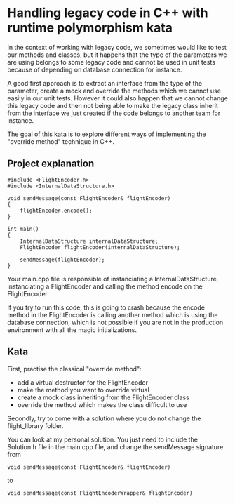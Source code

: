 # Handling legacy code in C++ with runtime polymorphism kata

In the context of working with legacy code, we sometimes would like to test our methods and
classes, but it happens that the type of the parameters we are using belongs to some legacy
code and cannot be used in unit tests because of depending on database connection
for instance.

A good first approach is to extract an interface from the type of the parameter,
create a mock and override the methods which we cannot use easily in our unit tests.
However it could also happen that we cannot change this legacy code
and then not being able to make the legacy class inherit
from the interface we just created
if the code belongs to another team for instance.

The goal of this kata is to explore different ways of implementing
the "override method" technique in C++.

## Project explanation
```
#include <FlightEncoder.h>
#include <InternalDataStructure.h>

void sendMessage(const FlightEncoder& flightEncoder)
{
    flightEncoder.encode();
}

int main()
{
    InternalDataStructure internalDataStructure;
    FlightEncoder flightEncoder(internalDataStructure);

    sendMessage(flightEncoder);
}
```
Your main.cpp file is responsible of instanciating a InternalDataStructure,
instanciating a FlightEncoder and calling the method encode on the FlightEncoder.

If you try to run this code, this is going to crash because
the encode method in the FlightEncoder is calling another method which is using
the database connection, which is not possible if you are not in the production environment
with all the magic initializations.

## Kata
First, practise the classical "override method":
- add a virtual destructor for the FlightEncoder
- make the method you want to override virtual
- create a mock class inheriting from the FlightEncoder class
- override the method which makes the class difficult to use

Secondly, try to come with a solution where you do not change the flight_library folder.

You can look at my personal solution. You just need to include the Solution.h file in the
main.cpp file, and change the sendMessage signature from
```
void sendMessage(const FlightEncoder& flightEncoder)
```
to
```
void sendMessage(const FlightEncoderWrapper& flightEncoder)
```